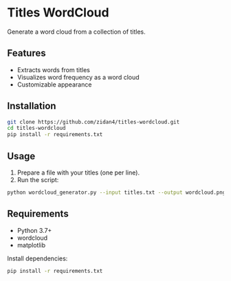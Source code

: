 # Titles WordCloud

Generate a word cloud from a collection of titles.

## Features

- Extracts words from titles
- Visualizes word frequency as a word cloud
- Customizable appearance

## Installation

```bash
git clone https://github.com/zidan4/titles-wordcloud.git
cd titles-wordcloud
pip install -r requirements.txt
```

## Usage

1. Prepare a file with your titles (one per line).
2. Run the script:

```bash
python wordcloud_generator.py --input titles.txt --output wordcloud.png
```

## Requirements

- Python 3.7+
- wordcloud
- matplotlib

Install dependencies:

```bash
pip install -r requirements.txt 
```
